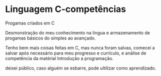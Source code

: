 #  Linguagem C-competências
Progamas criados em C

Desmonstração do meu conhecimento na lingua e armazenamento de progamas básicos do simples ao avançado.

Tenho bem mais coisas feitas em C, mas nunca foram salvas, comecei a salvar após necessário para meu progresso e currículo, e análise de competência da matérial Introdução a programação.

deixei público, caso alguém se esbarre, pode ultilizar como aprendizado.
